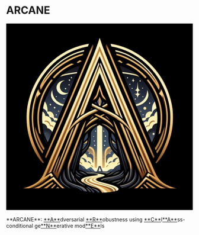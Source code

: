 # ARCANE
<p align="center">
  <img src="https://github.com/Adversarian/arcane/blob/main/ARCANE.jpg" />
</p>
**ARCANE**: <ins>**A**</ins>dversarial <ins>**R**</ins>obustness using <ins>**C**</ins>l<ins>**A**</ins>ss-conditional ge<ins>**N**</ins>erative mod<ins>**E**</ins>ls
